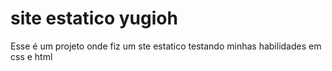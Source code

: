 # site estatico yugioh

Esse é um projeto onde fiz um ste estatico testando minhas habilidades em css e html


